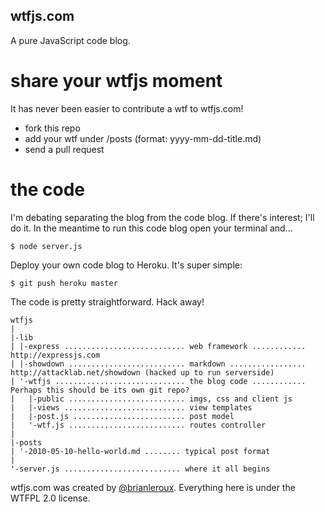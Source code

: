 wtfjs.com
---------

A pure JavaScript code blog. 


share your wtfjs moment
=======================

It has never been easier to contribute a wtf to wtfjs.com!

- fork this repo
- add your wtf under /posts (format: yyyy-mm-dd-title.md)
- send a pull request

the code
========

I'm debating separating the blog from the code blog. If there's interest; I'll do it. In the meantime to run this code blog open your terminal and...    
    
    $ node server.js
    
Deploy your own code blog to Heroku. It's super simple:

    $ git push heroku master

The code is pretty straightforward. Hack away!

    wtfjs
    |
    |-lib
    | |-express ........................... web framework ............ http://expressjs.com
    | |-showdown .......................... markdown ................. http://attacklab.net/showdown (hacked up to run serverside)
    | '-wtfjs ............................. the blog code ............ Perhaps this should be its own git repo?
    |   |-public .......................... imgs, css and client js 
    |   |-views ........................... view templates
    |   |-post.js ......................... post model
    |   '-wtf.js .......................... routes controller
    | 
    |-posts
    | '-2010-05-10-hello-world.md ........ typical post format
    |
    '-server.js .......................... where it all begins
    
wtfjs.com was created by [@brianleroux](http://twitter.com/brianleroux). Everything here is under the WTFPL 2.0 license.